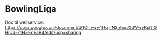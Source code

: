# BowlingLiga

Doc til webservice: https://docs.google.com/document/d/1CHywy4HqjHN2nIesJ3dWwyRsNIGHjUd-Z1HZiEnEaB4/edit?usp=sharing

